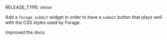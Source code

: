 RELEASE_TYPE: minor

Add a `forage_submit` widget in order to have a `submit` button that plays well
with the CSS styles used by Forage.

Improved the docs.